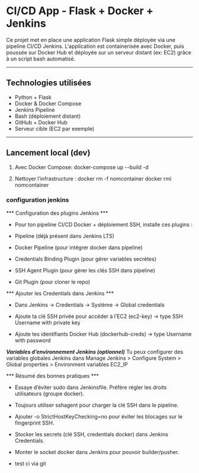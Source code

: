 # CI/CD App - Flask + Docker + Jenkins

Ce projet met en place une application Flask simple déployée via une pipeline CI/CD Jenkins. L'application est containerisée avec Docker, puis poussée sur Docker Hub et déployée sur un serveur distant (ex: EC2) grâce à un script bash automatisé.

---

## Technologies utilisées

- Python + Flask
- Docker & Docker Compose
- Jenkins Pipeline
- Bash (déploiement distant)
- GitHub + Docker Hub
- Serveur cible (EC2 par exemple)

---

## Lancement local (dev)

1. Avec Docker Compose:
   docker-compose up --build -d

2. Nettoyer l’infrastructure  :
   docker rm -f nomcontainer
   docker rmi nomcontainer





### configuration jenkins
*** Configuration des plugins Jenkins ***

- Pour ton pipeline CI/CD Docker + déploiement SSH, installe ces plugins :

- Pipeline (déjà présent dans Jenkins LTS)

- Docker Pipeline (pour intégrer docker dans pipeline)

- Credentials Binding Plugin (pour gérer variables secrètes)

- SSH Agent Plugin (pour gérer les clés SSH dans pipeline)

- Git Plugin (pour cloner le repo)


*** Ajouter les Credentials dans Jenkins ***
- Dans Jenkins → Credentials → Système → Global credentials

- Ajoute ta clé SSH privée pour accéder à l’EC2 (ec2-key) → type SSH Username with private key

- Ajoute tes identifiants Docker Hub (dockerhub-creds) → type Username with password

***Variables d’environnement Jenkins (optionnel)***
Tu peux configurer des variables globales Jenkins dans Manage Jenkins > Configure System > Global properties > Environment variables
EC2_IP


*** Résumé des bonnes pratiques ***
- Essaye d’éviter sudo dans Jenkinsfile. Préfère régler les droits utilisateurs (groupe docker).

- Toujours utiliser sshagent pour charger la clé SSH dans le pipeline.

- Ajouter -o StrictHostKeyChecking=no pour éviter les blocages sur le fingerprint SSH.

- Stocker les secrets (clé SSH, credentials docker) dans Jenkins Credentials.

- Monter le socket docker dans Jenkins pour pouvoir builder/pusher.


- test ci via git
